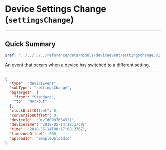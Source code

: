 <!-- omit in toc -->
# Device Settings Change (`settingsChange`)

---

## Quick Summary

```yaml json_schema
$ref: '../../../../reference/data/models/deviceevent/settingschange.v1.yaml'
```

An event that occurs when a device has switched to a different setting.

---

```json {% title="Example" %}
{
  "type": "deviceEvent",
  "subType": "settingsChange",
  "bgTarget": {
    "from": "Standard",
    "to": "Workout"
  },
  "clockDriftOffset": 0,
  "conversionOffset": 0,
  "deviceId": "DevId0987654321",
  "deviceTime": "2018-05-14T18:17:08",
  "time": "2018-05-14T08:17:08.276Z",
  "timezoneOffset": 600,
  "uploadId": "SampleUploadId"
}
```
